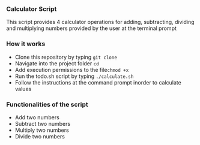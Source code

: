 ### Calculator Script
This script provides 4 calculator operations for adding, subtracting, dividing and multiplying numbers provided by the user at the terminal prompt

### How it works
- Clone this repository by typing `git clone`
- Navigate into the project folder `cd `
- Add execution permissions to the file`chmod +x `
- Run the todo.sh script by typing `./calculate.sh`
- Follow the instructions at the command prompt inorder to calculate values

### Functionalities of the script
- Add two numbers
- Subtract two numbers
- Multiply two numbers
- Divide two numbers
